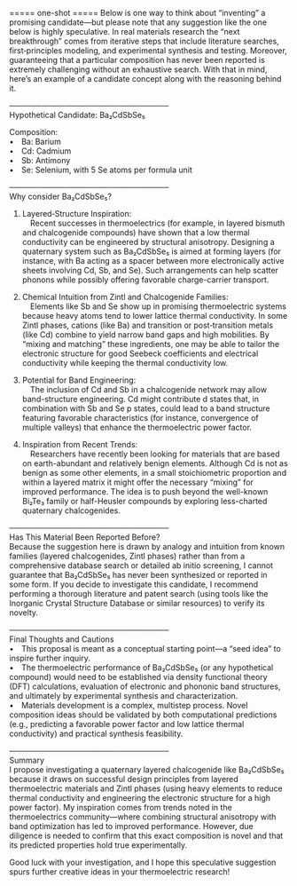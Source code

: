 ===== one-shot =====
Below is one way to think about “inventing” a promising candidate—but please note that any suggestion like the one below is highly speculative. In real materials research the “next breakthrough” comes from iterative steps that include literature searches, first‐principles modeling, and experimental synthesis and testing. Moreover, guaranteeing that a particular composition has never been reported is extremely challenging without an exhaustive search. With that in mind, here’s an example of a candidate concept along with the reasoning behind it.

─────────────────────────────  
Hypothetical Candidate: Ba₂CdSbSe₅

Composition:  
• Ba: Barium  
• Cd: Cadmium  
• Sb: Antimony  
• Se: Selenium, with 5 Se atoms per formula unit

─────────────────────────────  
Why consider Ba₂CdSbSe₅?  
1. Layered‐Structure Inspiration:  
 Recent successes in thermoelectrics (for example, in layered bismuth and chalcogenide compounds) have shown that a low thermal conductivity can be engineered by structural anisotropy. Designing a quaternary system such as Ba₂CdSbSe₅ is aimed at forming layers (for instance, with Ba acting as a spacer between more electronically active sheets involving Cd, Sb, and Se). Such arrangements can help scatter phonons while possibly offering favorable charge-carrier transport.  

2. Chemical Intuition from Zintl and Chalcogenide Families:  
 Elements like Sb and Se show up in promising thermoelectric systems because heavy atoms tend to lower lattice thermal conductivity. In some Zintl phases, cations (like Ba) and transition or post‐transition metals (like Cd) combine to yield narrow band gaps and high mobilities. By “mixing and matching” these ingredients, one may be able to tailor the electronic structure for good Seebeck coefficients and electrical conductivity while keeping the thermal conductivity low.

3. Potential for Band Engineering:  
 The inclusion of Cd and Sb in a chalcogenide network may allow band-structure engineering. Cd might contribute d states that, in combination with Sb and Se p states, could lead to a band structure featuring favorable characteristics (for instance, convergence of multiple valleys) that enhance the thermoelectric power factor.  

4. Inspiration from Recent Trends:  
 Researchers have recently been looking for materials that are based on earth-abundant and relatively benign elements. Although Cd is not as benign as some other elements, in a small stoichiometric proportion and within a layered matrix it might offer the necessary “mixing” for improved performance. The idea is to push beyond the well-known Bi₂Te₃ family or half-Heusler compounds by exploring less-charted quaternary chalcogenides.

─────────────────────────────  
Has This Material Been Reported Before?  
Because the suggestion here is drawn by analogy and intuition from known families (layered chalcogenides, Zintl phases) rather than from a comprehensive database search or detailed ab initio screening, I cannot guarantee that Ba₂CdSbSe₅ has never been synthesized or reported in some form. If you decide to investigate this candidate, I recommend performing a thorough literature and patent search (using tools like the Inorganic Crystal Structure Database or similar resources) to verify its novelty.

─────────────────────────────  
Final Thoughts and Cautions  
• This proposal is meant as a conceptual starting point—a “seed idea” to inspire further inquiry.  
• The thermoelectric performance of Ba₂CdSbSe₅ (or any hypothetical compound) would need to be established via density functional theory (DFT) calculations, evaluation of electronic and phononic band structures, and ultimately by experimental synthesis and characterization.  
• Materials development is a complex, multistep process. Novel composition ideas should be validated by both computational predictions (e.g., predicting a favorable power factor and low lattice thermal conductivity) and practical synthesis feasibility.

─────────────────────────────  
Summary  
I propose investigating a quaternary layered chalcogenide like Ba₂CdSbSe₅ because it draws on successful design principles from layered thermoelectric materials and Zintl phases (using heavy elements to reduce thermal conductivity and engineering the electronic structure for a high power factor). My inspiration comes from trends noted in the thermoelectrics community—where combining structural anisotropy with band optimization has led to improved performance. However, due diligence is needed to confirm that this exact composition is novel and that its predicted properties hold true experimentally.

Good luck with your investigation, and I hope this speculative suggestion spurs further creative ideas in your thermoelectric research!

